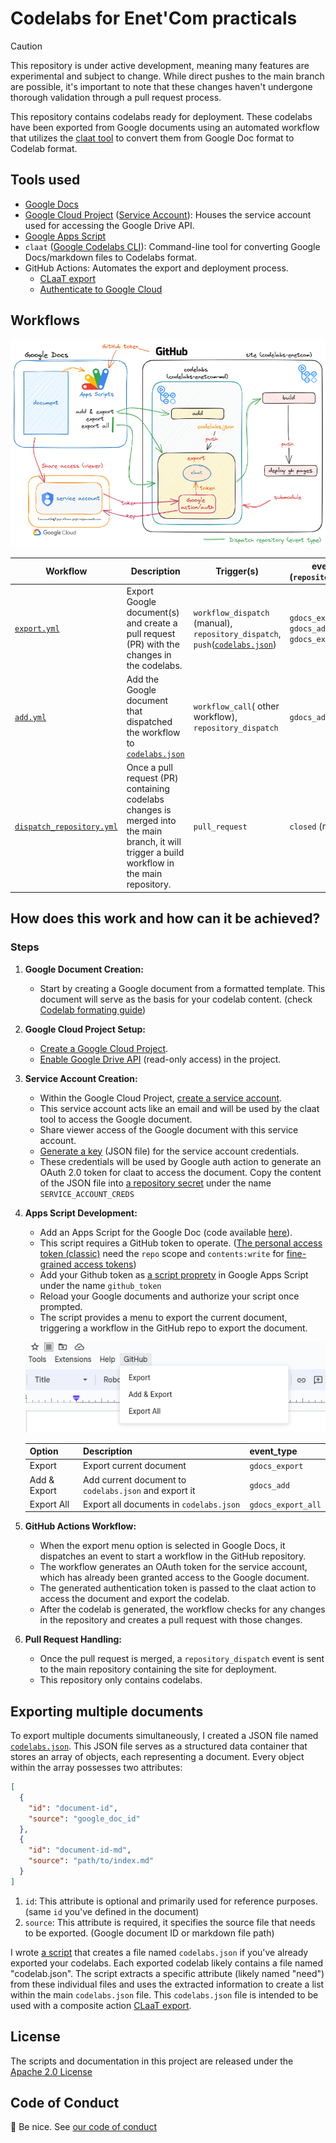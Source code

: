 # Codelabs for Enet'Com practicals

>[!CAUTION]
>
> This repository is under active development, meaning many features are experimental and subject to change. While direct pushes to the main branch are possible, it's important to note that these changes haven't undergone thorough validation through a pull request process.

This repository contains codelabs ready for deployment. These codelabs have been exported from Google documents using an automated workflow that utilizes the [claat tool](https://github.com/googlecodelabs/tools) to convert them from Google Doc format to Codelab format.

## Tools used

* [Google Docs](https://docs.google.com/)
* [Google Cloud Project](https://developers.google.com/workspace/guides/create-project) ([Service Account](https://cloud.google.com/iam/docs/service-account-overview)): Houses the service account used for accessing the Google Drive API.
* [Google Apps Script](https://developers.google.com/apps-script/guides/docs)
* `claat`  ([Google Codelabs CLI](https://github.com/googlecodelabs/tools)): Command-line tool for converting Google Docs/markdown files to Codelabs format.
* GitHub Actions: Automates the export and deployment process.
  * [CLaaT export](https://github.com/marketplace/actions/claat-export)
  * [Authenticate to Google Cloud](https://github.com/marketplace/actions/authenticate-to-google-cloud)

## Workflows

![A diagra than explain the workflows and how they're dispated between repositories and Google document](assets/enetcom-codelabs_workflows_v1.png)

| Workflow                | Description                                                                                                        | Trigger(s)                                                           | event_type (`repository_dispatch`)          |
|-------------------------|--------------------------------------------------------------------------------------------------------------------|----------------------------------------------------------------------|-------------------------------------------|
| [`export.yml`](.github/workflows/export.yml)              | Export Google document(s) and create a pull request (PR) with the changes in the codelabs.                                             | `workflow_dispatch` (manual), `repository_dispatch`, `push`([`codelabs.json`](codelabs.json)) | `gdocs_export`, `gdocs_add`, `gdocs_export_all` |
| [`add.yml`](.github/workflows/add.yml)                 | Add the Google document that dispatched the workflow to [`codelabs.json`](codelabs.json)                                               | `workflow_call`( other workflow), `repository_dispatch`                  | `gdocs_add`                                 |
| [`dispatch_repository.yml`](.github/workflows/dispatch_repository.yml) | Once a pull request (PR) containing codelabs changes is merged into the main branch, it will trigger a build workflow in the main repository. | `pull_request`                                                         | `closed` (merged)                           |

## How does this work and how can it be achieved?

### Steps

1. **Google Document Creation:**
    * Start by creating a Google document from a formatted template. This document will serve as the basis for your codelab content. (check [Codelab formating guide](https://github.com/googlecodelabs/tools?tab=readme-ov-file#ok-how-do-i-use-it))
2. **Google Cloud Project Setup:**
    * [Create a Google Cloud Project](https://developers.google.com/workspace/guides/create-project).
    * [Enable Google Drive API](https://support.google.com/googleapi/answer/6158841?hl=en) (read-only access) in the project.

3. **Service Account Creation:**
    * Within the Google Cloud Project, [create a service account](https://cloud.google.com/iam/docs/service-accounts-create).
    * This service account acts like an email and will be used by the claat tool to access the Google document.
    * Share viewer access of the Google document with this service account.
    * [Generate a key](https://cloud.google.com/iam/docs/keys-create-delete) (JSON file) for the service account credentials.
    * These credentials will be used by Google auth action to generate an OAuth 2.0 token for claat to access the document. Copy the content of the JSON file into [a repository secret](https://docs.github.com/en/actions/security-guides/using-secrets-in-github-actions#creating-secrets-for-a-repository) under the name `SERVICE_ACCOUNT_CREDS`
4. **Apps Script Development:**
    * Add an Apps Script for the Google Doc (code available [here](google-apps-scripts/code.gs)).
    * This script requires a GitHub token to operate. ([The personal access token (classic)](https://docs.github.com/en/authentication/keeping-your-account-and-data-secure/managing-your-personal-access-tokens#creating-a-personal-access-token-classic) need the `repo` scope  and `contents:write` for [fine-grained access tokens](https://docs.github.com/en/authentication/keeping-your-account-and-data-secure/managing-your-personal-access-tokens#creating-a-fine-grained-personal-access-token))
    * Add your Github token as [a script proprety](https://developers.google.com/apps-script/guides/properties#manage_script_properties_manually) in Google Apps Script under the name `github_token`
    * Reload your Google documents and authorize your script once prompted.
    * The script provides a menu to export the current document, triggering a workflow in the GitHub repo to export the document.

    ![Apps Script menu](assets/gdocs_export_menu.png "Github menu after instaiing the apps script")

    | Option       | Description                                         | event_type       |
    |--------------|-----------------------------------------------------|------------------|
    | Export       | Export current document                             | `gdocs_export`     |
    | Add & Export | Add current document to `codelabs.json` and export it | `gdocs_add`        |
    | Export All   | Export all documents in `codelabs.json`               | `gdocs_export_all` |  

5. **GitHub Actions Workflow:**
    * When the export menu option is selected in Google Docs, it dispatches an event to start a workflow in the GitHub repository.
    * The workflow generates an OAuth token for the service account, which has already been granted access to the Google document.
    * The generated authentication token is passed to the claat action to access the document and export the codelab.
    * After the codelab is generated, the workflow checks for any changes in the repository and creates a pull request with those changes.
6. **Pull Request Handling:**
    * Once the pull request is merged, a `repository_dispatch` event is sent to the main repository containing the site for deployment.
    * This repository only contains codelabs.

## Exporting multiple documents

To export multiple documents simultaneously, I created a JSON file named [`codelabs.json`](codelabs.json). This JSON file serves as a structured data container that stores an array of objects, each representing a document. Every object within the array possesses two attributes:

```json
[
  {
    "id": "document-id",
    "source": "google_doc_id"
  },
  {
    "id": "document-id-md",
    "source": "path/to/index.md"
  }
]
```

1. `id`: This attribute is optional and primarily used for reference purposes. (same `id` you've defined in the document)
2. `source`: This attribute is required, it specifies the source file that needs to be exported. (Google document ID or markdown file path)

I wrote [a script](scripts/aggregate_codelabs.sh) that creates a file named `codelabs.json` if you've already exported your codelabs. Each exported codelab likely contains a file named "codelab.json". The script extracts a specific attribute (likely named "need") from these individual files and uses the extracted information to create a list within the main `codelabs.json` file. This `codelabs.json` file is intended to be used with a composite action [CLaaT export](https://github.com/marketplace/actions/claat-export).

## License

The scripts and documentation in this project are released under the [Apache 2.0 License](LICENSE)

## Code of Conduct

:wave: Be nice. See [our code of conduct](.github/CODE_OF_CONDUCT.md)
